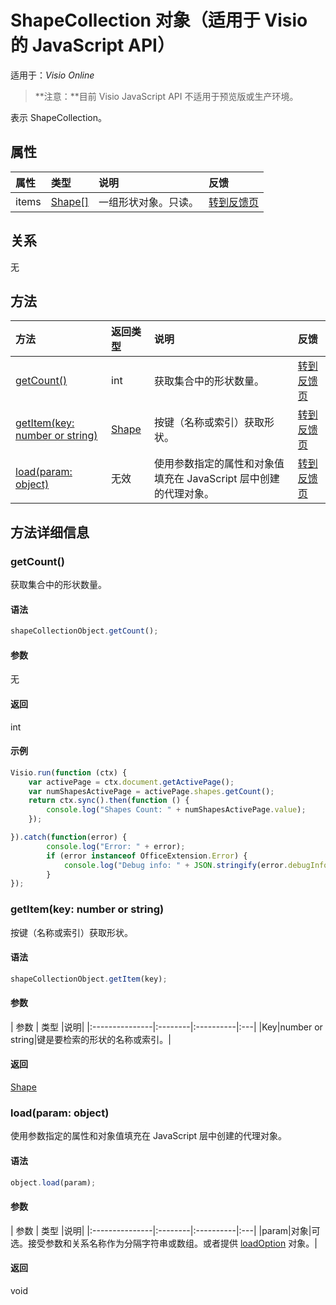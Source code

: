 # <a name="shapecollection-object-javascript-api-for-visio"></a>ShapeCollection 对象（适用于 Visio 的 JavaScript API）

适用于：_Visio Online_

>**注意：**目前 Visio JavaScript API 不适用于预览版或生产环境。

表示 ShapeCollection。

## <a name="properties"></a>属性

| 属性     | 类型   |说明| 反馈|
|:---------------|:--------|:----------|:---|
|items|[Shape[]](shape.md)|一组形状对象。只读。|[转到反馈页](https://github.com/OfficeDev/office-js-docs/issues/new?title=Visio-shapeCollection-items)|

## <a name="relationships"></a>关系
无


## <a name="methods"></a>方法

| 方法           | 返回类型    |说明| 反馈|
|:---------------|:--------|:----------|:---|
|[getCount()](#getcount)|int|获取集合中的形状数量。|[转到反馈页](https://github.com/OfficeDev/office-js-docs/issues/new?title=Visio-shapeCollection-getCount)|
|[getItem(key: number or string)](#getitemkey-number-or-string)|[Shape](shape.md)|按键（名称或索引）获取形状。|[转到反馈页](https://github.com/OfficeDev/office-js-docs/issues/new?title=Visio-shapeCollection-getItem)|
|[load(param: object)](#loadparam-object)|无效|使用参数指定的属性和对象值填充在 JavaScript 层中创建的代理对象。|[转到反馈页](https://github.com/OfficeDev/office-js-docs/issues/new?title=Visio-shapeCollection-load)|

## <a name="method-details"></a>方法详细信息


### <a name="getcount"></a>getCount()
获取集合中的形状数量。

#### <a name="syntax"></a>语法
```js
shapeCollectionObject.getCount();
```

#### <a name="parameters"></a>参数
无

#### <a name="returns"></a>返回
int

#### <a name="examples"></a>示例
```js
Visio.run(function (ctx) { 
    var activePage = ctx.document.getActivePage();
    var numShapesActivePage = activePage.shapes.getCount();
    return ctx.sync().then(function () {
        console.log("Shapes Count: " + numShapesActivePage.value);
    });

}).catch(function(error) {
        console.log("Error: " + error);
        if (error instanceof OfficeExtension.Error) {
            console.log("Debug info: " + JSON.stringify(error.debugInfo));
        }
});
```

### <a name="getitemkey-number-or-string"></a>getItem(key: number or string)
按键（名称或索引）获取形状。

#### <a name="syntax"></a>语法
```js
shapeCollectionObject.getItem(key);
```

#### <a name="parameters"></a>参数
| 参数    | 类型   |说明|
|:---------------|:--------|:----------|:---|
|Key|number or string|键是要检索的形状的名称或索引。|

#### <a name="returns"></a>返回
[Shape](shape.md)

### <a name="loadparam-object"></a>load(param: object)
使用参数指定的属性和对象值填充在 JavaScript 层中创建的代理对象。

#### <a name="syntax"></a>语法
```js
object.load(param);
```

#### <a name="parameters"></a>参数
| 参数    | 类型   |说明|
|:---------------|:--------|:----------|:---|
|param|对象|可选。接受参数和关系名称作为分隔字符串或数组。或者提供 [loadOption](loadoption.md) 对象。|

#### <a name="returns"></a>返回
void
